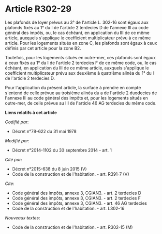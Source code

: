 # Article R302-29

Les plafonds de loyer prévus au 3° de l'article L. 302-16 sont égaux aux plafonds fixés au 1° du I de l'article 2 terdecies D
de l'annexe III au code général des impôts, ou, le cas échéant, en application du III de ce même article, auxquels s'applique
le coefficient multiplicateur prévu à ce même article. Pour les logements situés en zone C, les plafonds sont égaux à ceux
définis par cet article pour la zone B2. 

Toutefois, pour les logements situés en outre-mer, ces plafonds sont égaux à ceux fixés au 1° du I de l'article 2 terdecies F
de ce même code, ou, le cas échéant, en application du III de ce même article, auxquels s'applique le coefficient
multiplicateur prévu aux deuxième à quatrième alinéa du 1° du I de l'article 2 terdecies D. 

Pour l'application du présent article, la surface à prendre en compte s'entend de celle prévue au troisième alinéa du a de
l'article 2 duodecies de l'annexe III au code général des impôts et, pour les logements situés en outre-mer, de celle prévue
au III de l'article 46 AG terdecies du même code.

**Liens relatifs à cet article**

_Codifié par_:

  - Décret n°78-622 du 31 mai 1978

_Modifié par_:

  - Décret n°2014-1102 du 30 septembre 2014 - art. 1

_Cité par_:

  - Décret n°2015-638 du 8 juin 2015 (V)
  - Code de la construction et de l'habitation. - art. R391-7 (V)

_Cite_:

  - Code général des impôts, annexe 3, CGIAN3. - art. 2 terdecies D
  - Code général des impôts, annexe 3, CGIAN3. - art. 2 terdecies F
  - Code général des impôts, annexe 3, CGIAN3. - art. 46 AG terdecies
  - Code de la construction et de l'habitation. - art. L302-16

_Nouveaux textes_:

  - Code de la construction et de l'habitation. - art. R302-15 (M)
